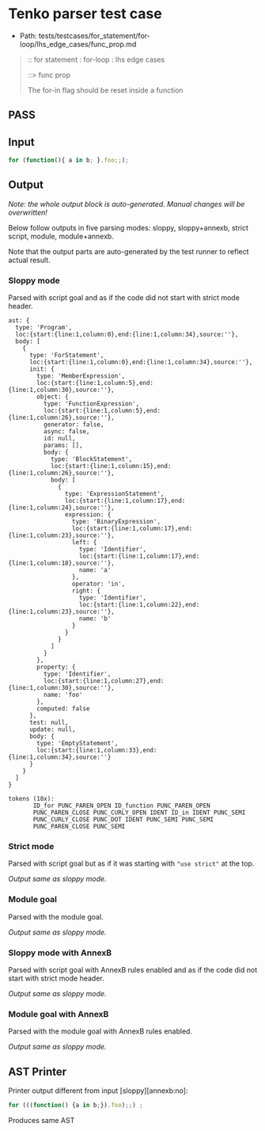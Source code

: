 # Tenko parser test case

- Path: tests/testcases/for_statement/for-loop/lhs_edge_cases/func_prop.md

> :: for statement : for-loop : lhs edge cases
>
> ::> func prop
>
> The for-in flag should be reset inside a function

## PASS

## Input

`````js
for (function(){ a in b; }.foo;;);
`````

## Output

_Note: the whole output block is auto-generated. Manual changes will be overwritten!_

Below follow outputs in five parsing modes: sloppy, sloppy+annexb, strict script, module, module+annexb.

Note that the output parts are auto-generated by the test runner to reflect actual result.

### Sloppy mode

Parsed with script goal and as if the code did not start with strict mode header.

`````
ast: {
  type: 'Program',
  loc:{start:{line:1,column:0},end:{line:1,column:34},source:''},
  body: [
    {
      type: 'ForStatement',
      loc:{start:{line:1,column:0},end:{line:1,column:34},source:''},
      init: {
        type: 'MemberExpression',
        loc:{start:{line:1,column:5},end:{line:1,column:30},source:''},
        object: {
          type: 'FunctionExpression',
          loc:{start:{line:1,column:5},end:{line:1,column:26},source:''},
          generator: false,
          async: false,
          id: null,
          params: [],
          body: {
            type: 'BlockStatement',
            loc:{start:{line:1,column:15},end:{line:1,column:26},source:''},
            body: [
              {
                type: 'ExpressionStatement',
                loc:{start:{line:1,column:17},end:{line:1,column:24},source:''},
                expression: {
                  type: 'BinaryExpression',
                  loc:{start:{line:1,column:17},end:{line:1,column:23},source:''},
                  left: {
                    type: 'Identifier',
                    loc:{start:{line:1,column:17},end:{line:1,column:18},source:''},
                    name: 'a'
                  },
                  operator: 'in',
                  right: {
                    type: 'Identifier',
                    loc:{start:{line:1,column:22},end:{line:1,column:23},source:''},
                    name: 'b'
                  }
                }
              }
            ]
          }
        },
        property: {
          type: 'Identifier',
          loc:{start:{line:1,column:27},end:{line:1,column:30},source:''},
          name: 'foo'
        },
        computed: false
      },
      test: null,
      update: null,
      body: {
        type: 'EmptyStatement',
        loc:{start:{line:1,column:33},end:{line:1,column:34},source:''}
      }
    }
  ]
}

tokens (18x):
       ID_for PUNC_PAREN_OPEN ID_function PUNC_PAREN_OPEN
       PUNC_PAREN_CLOSE PUNC_CURLY_OPEN IDENT ID_in IDENT PUNC_SEMI
       PUNC_CURLY_CLOSE PUNC_DOT IDENT PUNC_SEMI PUNC_SEMI
       PUNC_PAREN_CLOSE PUNC_SEMI
`````

### Strict mode

Parsed with script goal but as if it was starting with `"use strict"` at the top.

_Output same as sloppy mode._

### Module goal

Parsed with the module goal.

_Output same as sloppy mode._

### Sloppy mode with AnnexB

Parsed with script goal with AnnexB rules enabled and as if the code did not start with strict mode header.

_Output same as sloppy mode._

### Module goal with AnnexB

Parsed with the module goal with AnnexB rules enabled.

_Output same as sloppy mode._

## AST Printer

Printer output different from input [sloppy][annexb:no]:

````js
for (((function() {a in b;}).foo);;) ;
````

Produces same AST
